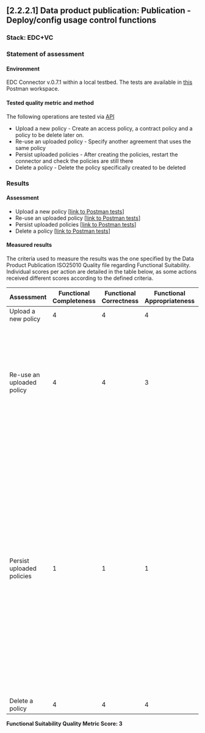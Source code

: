 ## [2.2.2.1] Data product publication: Publication - Deploy/config usage control functions
### Stack: EDC+VC

### Statement of assessment
#### Environment

EDC Connector v.0.7.1 within a local testbed.
The tests are available in [this](https://www.postman.com/i2cat-dev/workspace/deployemds) Postman workspace.

#### Tested quality metric and method

The following operations are tested via [API](https://app.swaggerhub.com/apis-docs/eclipse-edc-bot/management-api/0.7.1-SNAPSHOT#/Policy%20Definition%20V3)
- Upload a new policy - Create an access policy, a contract policy and a policy to be delete later on.
- Re-use an uploaded policy - Specify another agreement that uses the same policy
- Persist uploaded policies - After creating the policies, restart the connector and check the policies are still there
- Delete a policy - Delete the policy specifically created to be deleted

### Results
#### Assessment

- Upload a new policy [[link to Postman tests](https://www.postman.com/i2cat-dev/workspace/deployemds/folder/36812968-d8547997-65af-4e45-ac40-e2d3cdf98c88?action=share&source=copy-link&creator=36812968&ctx=documentation)]
- Re-use an uploaded policy [[link to Postman tests](https://www.postman.com/i2cat-dev/workspace/deployemds/folder/36812968-59934389-3d3a-415a-9276-555e4c9c4172?action=share&source=copy-link&creator=36812968&ctx=documentation)]
- Persist uploaded policies [[link to Postman tests](https://www.postman.com/i2cat-dev/workspace/deployemds/folder/36812968-d8173b27-a951-4718-beba-2ff922c8bc19?action=share&source=copy-link&creator=36812968&ctx=documentation)]
- Delete a policy [[link to Postman tests](https://www.postman.com/i2cat-dev/workspace/deployemds/folder/36812968-5b7e3beb-18c7-40a9-b91c-93b701d92fec?action=share&source=copy-link&creator=36812968&ctx=documentation)]

#### Measured results

The criteria used to measure the results was the one specified by the Data Product Publication ISO25010 Quality file regarding Functional Suitability. Individual scores per action are detailed in the table below, as some actions received different scores according to the defined criteria.


| **Assessment**              | **Functional Completeness** | **Functional Correctness** | **Functional Appropriateness**  | **Explanation**                                                                                                                                                                                                                                               |
|-----------------------------|-----------------------------|----------------------------|---------------------------------|----------------------------------------------------------------------------------------------------------------------------------------------------------------------------------------------------------------------------------------------------------------|
| Upload a new policy          | 4                         | 4                        | 4                             |                                                                                                                                                                                                                                                                |
| Re-use an uploaded policy    | 4                         | 4                        | 3                             | A contract definition requires both an access policy and a contract policy. This forces the user to provide both types of policy and thus a contract with only one of the two types cannot be created.                                                                                                                                                                                    |
| Persist uploaded policies    | 1                         | 1                        | 1                             | By default, the connector doesn’t persist data. From the [connector developers documentation](https://github.com/eclipse-edc/Connector/blob/0bb741787fd0abc2a6a8a883a6fafdbf3b795c29/docs/developer/default_provider_methods.md?plain=1#L21): *"Fallbacks are meant as safety net, in case developers forget or don’t want to add a specific implementation for a service. It is there so as not to end up without an implementation for a service interface. A good example for this are in-memory store implementations. It is expected that an actual persistence implementation is contributed by another extension.”* |
| Delete a policy              | 4                         | 4                        | 4                             |                                                                                                                                                                                                                                                                |

**Functional Suitability Quality Metric Score: 3**
